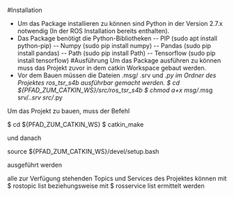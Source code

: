 #Installation
- Um das Package installieren zu können sind Python in der Version 2.7.x notwendig (In der ROS Installation bereits enthalten).
- Das Package benötigt die Python-Bibliotheken
-- PIP (sudo apt install python-pip)
-- Numpy (sudo pip install numpy)
-- Pandas (sudo pip install pandas)
-- Path (sudo pip install Path)
-- Tensorflow (sudo pip install tensorflow)
#Ausführung
Um das Package ausführen zu können muss das Projekt zuvor in dem catkin Workspace gebaut werden. 
- Vor dem Bauen müssen die Dateien .msg/ .srv und *.py im Ordner des Projektes ros_tsr_s4b ausführbar gemacht werden.
$ cd ${PFAD_ZUM_CATKIN_WS}/src/ros_tsr_s4b
$ chmod a+x msg/*.msg srv/.*.srv src/*.py

Um das Projekt zu bauen, muss der Befehl

$ cd ${PFAD_ZUM_CATKIN_WS}
$ catkin_make

und danach

source ${PFAD_ZUM_CATKIN_WS}/devel/setup.bash 

ausgeführt werden

alle zur Verfügung stehenden Topics und Services des Projektes können mit 
$ rostopic list
beziehungsweise mit
$ rosservice list
ermittelt werden
